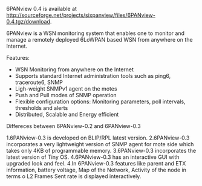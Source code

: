 6PANview 0.4 is available at http://sourceforge.net/projects/sixpanview/files/6PANview-0.4.tgz/download.

6PANview is a WSN monitoring system that enables one to monitor and manage a remotely deployed 6LoWPAN based WSN from anywhere on the Internet.

Features:
- WSN Monitoring from anywhere on the Internet
- Supports standard Internet administration tools such as ping6, traceroute6, SNMP
- Ligh-weight SNMPv1 agent on the motes
- Push and Pull modes of SNMP operation
- Flexible configuration options: Monitoring parameters, poll intervals, thresholds and alerts
- Distributed, Scalable and Energy efficient

Differeces between 6PANview-0.2 and 6PANview-0.3

1.6PANview-0.3 is developed on BLIP/RPL latest version.
2.6PANview-0.3 incorporates a very lightweight version of SNMP agent for mote side which takes only 4KB of programmable memory.
3.6PANview-0.3 incorporates the latest version of Tiny OS.
4.6PANview-0.3 has an interactive GUI with upgraded look and feel.
4.In 6PANview-0.3 features like parent and ETX information, battery voltage, Map of the Network, Activity of the node in terms o L2 Frames Sent rate is displayed interactively.